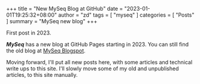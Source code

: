 +++
title = "New MySeq Blog at GitHub"
date = "2023-01-01T19:25:32+08:00"
author = "zd"
tags = [ "myseq" ]
categories = [ "Posts" ] 
summary = "MySeq new blog"
+++

First post in 2023.

***MySeq*** has a new blog at GitHub Pages starting in 2023. You can still find the old blog at [MySeq Blogspot](https://myseq.blogspot.com/).

Moving forward, I'll put all new posts here, with some articles and technical write ups to this site. I'll slowly move some of my old and unpublished articles, to this site manually. 


